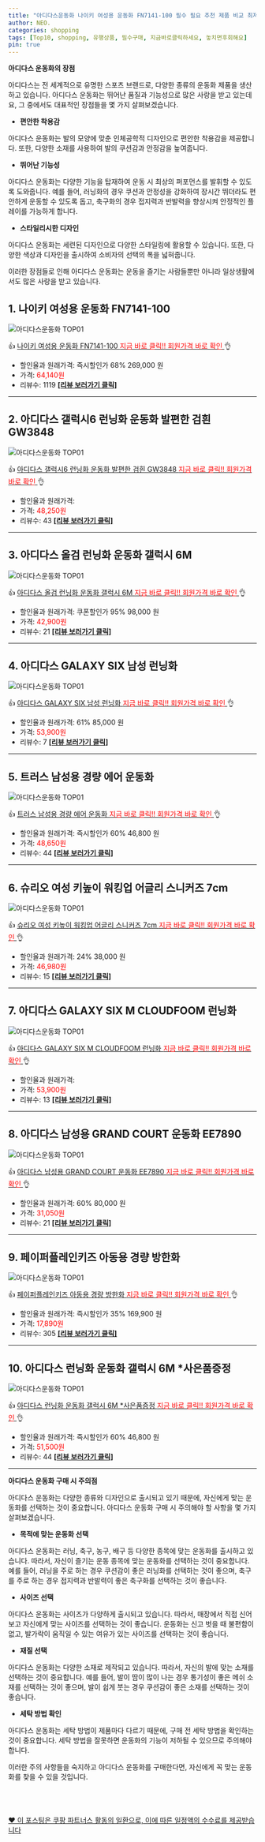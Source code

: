 ```yaml
---
title: "아디다스운동화 나이키 여성용 운동화 FN7141-100 필수 필요 추천 제품 비교 최저 가격 비교 장점 구매 후기 구매평"
author: NEO.
categories: shopping
tags: [Top10, shopping, 유행상품, 필수구매, 지금바로클릭하세요, 놓치면후회해요]
pin: true
---
```

**아디다스 운동화의 장점**

아디다스는 전 세계적으로 유명한 스포츠 브랜드로, 다양한 종류의 운동화 제품을 생산하고 있습니다. 아디다스 운동화는 뛰어난 품질과 기능성으로 많은 사랑을 받고 있는데요, 그 중에서도 대표적인 장점들을 몇 가지 살펴보겠습니다.

* **편안한 착용감**

아디다스 운동화는 발의 모양에 맞춘 인체공학적 디자인으로 편안한 착용감을 제공합니다. 또한, 다양한 소재를 사용하여 발의 쿠션감과 안정감을 높여줍니다.

* **뛰어난 기능성**

아디다스 운동화는 다양한 기능을 탑재하여 운동 시 최상의 퍼포먼스를 발휘할 수 있도록 도와줍니다. 예를 들어, 러닝화의 경우 쿠션과 안정성을 강화하여 장시간 뛰더라도 편안하게 운동할 수 있도록 돕고, 축구화의 경우 접지력과 반발력을 향상시켜 안정적인 플레이를 가능하게 합니다.

* **스타일리시한 디자인**

아디다스 운동화는 세련된 디자인으로 다양한 스타일링에 활용할 수 있습니다. 또한, 다양한 색상과 디자인을 출시하여 소비자의 선택의 폭을 넓혀줍니다.

이러한 장점들로 인해 아디다스 운동화는 운동을 즐기는 사람들뿐만 아니라 일상생활에서도 많은 사랑을 받고 있습니다.

   

## 1. 나이키 여성용 운동화 FN7141-100

![아디다스운동화 TOP01](https://thumbnail9.coupangcdn.com/thumbnails/remote/490x490ex/image/vendor_inventory/5b33/dfc199d72b5ad43caa903183b2bfdf03e098e1bd39f7a50b9d52e6f5b06a.JPG)


👍 [나이키 여성용 운동화 FN7141-100 <font color=red> 지금 바로 클릭!! 회원가격 바로 확인 </font> ](https://link.coupang.com/re/AFFSDP?lptag=AF3617701&subid=GithubCoopas&pageKey=7523333921&traceid=V0-153&itemId=19736526989&vendorItemId=86840327445) 👌 


- 할인율과 원래가격: 즉시할인가 68%  269,000   원
- 가격: <span style='color:red'>64,140원</span>
- 리뷰수: 1119  [**[리뷰 보러가기 클릭]**](https://link.coupang.com/re/AFFSDP?lptag=AF3617701&subid=GithubCoopas&pageKey=7523333921&traceid=V0-153&itemId=19736526989&vendorItemId=86840327445)

---


   

## 2. 아디다스 갤럭시6 런닝화 운동화 발편한 검흰 GW3848

![아디다스운동화 TOP01](https://thumbnail8.coupangcdn.com/thumbnails/remote/490x490ex/image/vendor_inventory/6e71/7211344bd87051d161264c9877c4c4956bdfdf96b1cd13ddce32cb307477.png)


👍 [아디다스 갤럭시6 런닝화 운동화 발편한 검흰 GW3848 <font color=red> 지금 바로 클릭!! 회원가격 바로 확인 </font> ](https://link.coupang.com/re/AFFSDP?lptag=AF3617701&subid=GithubCoopas&pageKey=6925323907&traceid=V0-153&itemId=16026950017&vendorItemId=85209255224) 👌 


- 할인율과 원래가격: 
- 가격: <span style='color:red'>48,250원</span>
- 리뷰수: 43  [**[리뷰 보러가기 클릭]**](https://link.coupang.com/re/AFFSDP?lptag=AF3617701&subid=GithubCoopas&pageKey=6925323907&traceid=V0-153&itemId=16026950017&vendorItemId=85209255224)

---


   

## 3. 아디다스 올검 런닝화 운동화 갤럭시 6M

![아디다스운동화 TOP01](https://thumbnail10.coupangcdn.com/thumbnails/remote/490x490ex/image/vendor_inventory/e08b/f1141a8c32c78ce3de499b8614b48f345483ff309c9ab7d5c586681b88df.jpg)


👍 [아디다스 올검 런닝화 운동화 갤럭시 6M <font color=red> 지금 바로 클릭!! 회원가격 바로 확인 </font> ](https://link.coupang.com/re/AFFSDP?lptag=AF3617701&subid=GithubCoopas&pageKey=7041457228&traceid=V0-153&itemId=17414882641&vendorItemId=84488605474) 👌 


- 할인율과 원래가격: 쿠폰할인가 95%  98,000   원
- 가격: <span style='color:red'>42,900원</span>
- 리뷰수: 21  [**[리뷰 보러가기 클릭]**](https://link.coupang.com/re/AFFSDP?lptag=AF3617701&subid=GithubCoopas&pageKey=7041457228&traceid=V0-153&itemId=17414882641&vendorItemId=84488605474)

---


   

## 4. 아디다스 GALAXY SIX 남성 런닝화

![아디다스운동화 TOP01](https://thumbnail7.coupangcdn.com/thumbnails/remote/490x490ex/image/vendor_inventory/d13a/aea721fd0eba434b78f93b4617e1d21a27a20b5209554c4dc6c81b487fcd.jpg)


👍 [아디다스 GALAXY SIX 남성 런닝화 <font color=red> 지금 바로 클릭!! 회원가격 바로 확인 </font> ](https://link.coupang.com/re/AFFSDP?lptag=AF3617701&subid=GithubCoopas&pageKey=7017603737&traceid=V0-153&itemId=17269199548&vendorItemId=84440373703) 👌 


- 할인율과 원래가격: 61%  85,000   원
- 가격: <span style='color:red'>53,900원</span>
- 리뷰수: 7  [**[리뷰 보러가기 클릭]**](https://link.coupang.com/re/AFFSDP?lptag=AF3617701&subid=GithubCoopas&pageKey=7017603737&traceid=V0-153&itemId=17269199548&vendorItemId=84440373703)

---


   

## 5. 트러스 남성용 경량 에어 운동화

![아디다스운동화 TOP01](https://thumbnail10.coupangcdn.com/thumbnails/remote/490x490ex/image/vendor_inventory/8959/d349e775aa1beeaf1c43571b17ae0cf12e60c14e7dcb4bf9c94750a0f1ca.jpg)


👍 [트러스 남성용 경량 에어 운동화 <font color=red> 지금 바로 클릭!! 회원가격 바로 확인 </font> ](https://link.coupang.com/re/AFFSDP?lptag=AF3617701&subid=GithubCoopas&pageKey=7164640273&traceid=V0-153&itemId=18037519426&vendorItemId=85847719252) 👌 


- 할인율과 원래가격: 즉시할인가 60%  46,800   원
- 가격: <span style='color:red'>48,650원</span>
- 리뷰수: 44  [**[리뷰 보러가기 클릭]**](https://link.coupang.com/re/AFFSDP?lptag=AF3617701&subid=GithubCoopas&pageKey=7164640273&traceid=V0-153&itemId=18037519426&vendorItemId=85847719252)

---


   

## 6. 슈리오 여성 키높이 워킹업 어글리 스니커즈 7cm

![아디다스운동화 TOP01](https://thumbnail7.coupangcdn.com/thumbnails/remote/490x490ex/image/vendor_inventory/d0ae/6c465c34a53eaa39f62087fd0442bf1af468562aa008b52b0e27e6f22fdd.jpg)


👍 [슈리오 여성 키높이 워킹업 어글리 스니커즈 7cm <font color=red> 지금 바로 클릭!! 회원가격 바로 확인 </font> ](https://link.coupang.com/re/AFFSDP?lptag=AF3617701&subid=GithubCoopas&pageKey=7107763145&traceid=V0-153&itemId=19144204158&vendorItemId=86159937124) 👌 


- 할인율과 원래가격: 24%  38,000   원
- 가격: <span style='color:red'>46,980원</span>
- 리뷰수: 15  [**[리뷰 보러가기 클릭]**](https://link.coupang.com/re/AFFSDP?lptag=AF3617701&subid=GithubCoopas&pageKey=7107763145&traceid=V0-153&itemId=19144204158&vendorItemId=86159937124)

---


   

## 7. 아디다스 GALAXY SIX M CLOUDFOOM 런닝화

![아디다스운동화 TOP01](https://thumbnail10.coupangcdn.com/thumbnails/remote/490x490ex/image/vendor_inventory/1411/dd1ae76ede0232ab0852d8a1c88a681d97324800f1b42db546c078fa5b18.jpg)


👍 [아디다스 GALAXY SIX M CLOUDFOOM 런닝화 <font color=red> 지금 바로 클릭!! 회원가격 바로 확인 </font> ](https://link.coupang.com/re/AFFSDP?lptag=AF3617701&subid=GithubCoopas&pageKey=7000117841&traceid=V0-153&itemId=17163967555&vendorItemId=84336352922) 👌 


- 할인율과 원래가격: 
- 가격: <span style='color:red'>53,900원</span>
- 리뷰수: 13  [**[리뷰 보러가기 클릭]**](https://link.coupang.com/re/AFFSDP?lptag=AF3617701&subid=GithubCoopas&pageKey=7000117841&traceid=V0-153&itemId=17163967555&vendorItemId=84336352922)

---


   

## 8. 아디다스 남성용 GRAND COURT 운동화 EE7890

![아디다스운동화 TOP01](https://thumbnail10.coupangcdn.com/thumbnails/remote/490x490ex/image/retail/images/31575265577531-bf895517-529d-4039-8eca-e0b516ae903d.jpg)


👍 [아디다스 남성용 GRAND COURT 운동화 EE7890 <font color=red> 지금 바로 클릭!! 회원가격 바로 확인 </font> ](https://link.coupang.com/re/AFFSDP?lptag=AF3617701&subid=GithubCoopas&pageKey=6453006479&traceid=V0-153&itemId=14016150923&vendorItemId=81264704668) 👌 


- 할인율과 원래가격: 60%  80,000   원
- 가격: <span style='color:red'>31,050원</span>
- 리뷰수: 21  [**[리뷰 보러가기 클릭]**](https://link.coupang.com/re/AFFSDP?lptag=AF3617701&subid=GithubCoopas&pageKey=6453006479&traceid=V0-153&itemId=14016150923&vendorItemId=81264704668)

---


   

## 9. 페이퍼플레인키즈 아동용 경량 방한화

![아디다스운동화 TOP01](https://thumbnail6.coupangcdn.com/thumbnails/remote/490x490ex/image/vendor_inventory/d88d/5c7a31582f34a64ecf1ba989cd8962a163cbed2b799d05e45c4947f1d268.jpg)


👍 [페이퍼플레인키즈 아동용 경량 방한화 <font color=red> 지금 바로 클릭!! 회원가격 바로 확인 </font> ](https://link.coupang.com/re/AFFSDP?lptag=AF3617701&subid=GithubCoopas&pageKey=6168897573&traceid=V0-153&itemId=12027644727&vendorItemId=78531581808) 👌 


- 할인율과 원래가격: 즉시할인가 35%  169,900   원
- 가격: <span style='color:red'>17,890원</span>
- 리뷰수: 305  [**[리뷰 보러가기 클릭]**](https://link.coupang.com/re/AFFSDP?lptag=AF3617701&subid=GithubCoopas&pageKey=6168897573&traceid=V0-153&itemId=12027644727&vendorItemId=78531581808)

---


   

## 10. 아디다스 런닝화 운동화 갤럭시 6M *사은품증정

![아디다스운동화 TOP01](https://thumbnail8.coupangcdn.com/thumbnails/remote/490x490ex/image/vendor_inventory/4ad7/a38bdfb61b9c48dd245433463e0e008b00578d15bfca4e51f6a60d7bc21e.jpg)


👍 [아디다스 런닝화 운동화 갤럭시 6M *사은품증정 <font color=red> 지금 바로 클릭!! 회원가격 바로 확인 </font> ](https://link.coupang.com/re/AFFSDP?lptag=AF3617701&subid=GithubCoopas&pageKey=7006754231&traceid=V0-153&itemId=17203667142&vendorItemId=87734977379) 👌 


- 할인율과 원래가격: 즉시할인가 60%  46,800   원
- 가격: <span style='color:red'>51,500원</span>
- 리뷰수: 44  [**[리뷰 보러가기 클릭]**](https://link.coupang.com/re/AFFSDP?lptag=AF3617701&subid=GithubCoopas&pageKey=7006754231&traceid=V0-153&itemId=17203667142&vendorItemId=87734977379)

---
**아디다스 운동화 구매 시 주의점**

아디다스 운동화는 다양한 종류와 디자인으로 출시되고 있기 때문에, 자신에게 맞는 운동화를 선택하는 것이 중요합니다. 아디다스 운동화 구매 시 주의해야 할 사항을 몇 가지 살펴보겠습니다.

* **목적에 맞는 운동화 선택**

아디다스 운동화는 러닝, 축구, 농구, 배구 등 다양한 종목에 맞는 운동화를 출시하고 있습니다. 따라서, 자신이 즐기는 운동 종목에 맞는 운동화를 선택하는 것이 중요합니다. 예를 들어, 러닝을 주로 하는 경우 쿠션감이 좋은 러닝화를 선택하는 것이 좋으며, 축구를 주로 하는 경우 접지력과 반발력이 좋은 축구화를 선택하는 것이 좋습니다.

* **사이즈 선택**

아디다스 운동화는 사이즈가 다양하게 출시되고 있습니다. 따라서, 매장에서 직접 신어보고 자신에게 맞는 사이즈를 선택하는 것이 좋습니다. 운동화는 신고 벗을 때 불편함이 없고, 발가락이 움직일 수 있는 여유가 있는 사이즈를 선택하는 것이 좋습니다.

* **재질 선택**

아디다스 운동화는 다양한 소재로 제작되고 있습니다. 따라서, 자신의 발에 맞는 소재를 선택하는 것이 중요합니다. 예를 들어, 발이 땀이 많이 나는 경우 통기성이 좋은 메쉬 소재를 선택하는 것이 좋으며, 발이 쉽게 붓는 경우 쿠션감이 좋은 소재를 선택하는 것이 좋습니다.

* **세탁 방법 확인**

아디다스 운동화는 세탁 방법이 제품마다 다르기 때문에, 구매 전 세탁 방법을 확인하는 것이 중요합니다. 세탁 방법을 잘못하면 운동화의 기능이 저하될 수 있으므로 주의해야 합니다.

이러한 주의 사항들을 숙지하고 아디다스 운동화를 구매한다면, 자신에게 꼭 맞는 운동화를 찾을 수 있을 것입니다.<br><br><br><br><br> [ ❤  이 포스팅은 쿠팡 파트너스 활동의 일환으로, 이에 따른 일정액의 수수료를 제공받습니다](https://link.coupang.com/a/bcEFyh)